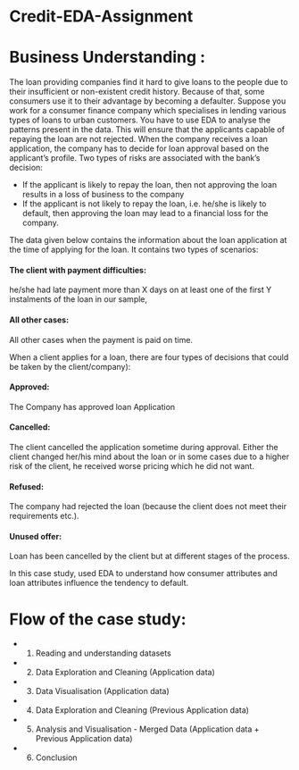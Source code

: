 # Credit-EDA-Assignment

# Business Understanding :
The loan providing companies find it hard to give loans to the people due to their insufficient or non-existent credit history. Because of that, some consumers use it to their advantage by becoming a defaulter. Suppose you work for a consumer finance company which specialises in lending various types of loans to urban customers. You have to use EDA to analyse the patterns present in the data. This will ensure that the applicants capable of repaying the loan are not rejected.
When the company receives a loan application, the company has to decide for loan approval based on the applicant’s profile. Two types of risks are associated with the bank’s decision:
- If the applicant is likely to repay the loan, then not approving the loan results in a loss of business to the company
- If the applicant is not likely to repay the loan, i.e. he/she is likely to default, then approving the loan may lead to a financial loss for the company.

The data given below contains the information about the loan application at the time of applying for the loan. It contains two types of scenarios:

#### The client with payment difficulties: 
he/she had late payment more than X days on at least one of the first Y instalments of the loan in our sample,

#### All other cases: 
All other cases when the payment is paid on time.

When a client applies for a loan, there are four types of decisions that could be taken by the client/company):
#### Approved: 
The Company has approved loan Application
#### Cancelled: 
The client cancelled the application sometime during approval. Either the client changed her/his mind about the loan or in some cases due to a higher risk of the client, he received worse pricing which he did not want.
#### Refused: 
The company had rejected the loan (because the client does not meet their requirements etc.).
#### Unused offer:  
Loan has been cancelled by the client but at different stages of the process.

In this case study, used EDA to understand how consumer attributes and loan attributes influence the tendency to default.

# Flow of the case study:

- 1) Reading and understanding datasets
- 2) Data Exploration and Cleaning (Application data)
- 3) Data Visualisation (Application data)
- 4) Data Exploration and Cleaning (Previous Application data)
- 5) Analysis and Visualisation - Merged Data (Application data + Previous Application data)
- 6) Conclusion
